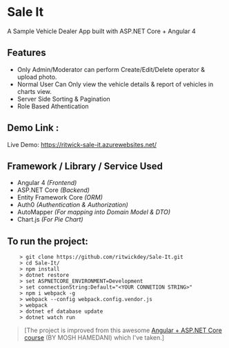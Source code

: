 # Sale It

A Sample Vehicle Dealer App built with ASP.NET Core + Angular 4

## Features 
- Only Admin/Moderator can perform Create/Edit/Delete operator & upload photo.
- Normal User Can Only view the vehicle details & report of vehicles in charts view.
- Server Side Sorting & Pagination
- Role Based Athentication

## Demo Link :
 Live Demo: https://ritwick-sale-it.azurewebsites.net/

## Framework / Library / Service Used
- Angular 4 *(Frontend)*
- ASP.NET Core *(Backend)*
- Entity Framework Core *(ORM)*
- Auth0 *(Authentication & Authorization)*
- AutoMapper *(For mapping into Domain Model & DTO)*
- Chart.js *(For Pie Chart)*

## To run the project:
```
    > git clone https://github.com/ritwickdey/Sale-It.git
    > cd Sale-It/
    > npm install
    > dotnet restore
    > set ASPNETCORE_ENVIRONMENT=Development
    > set connectionString:Default="<YOUR CONNETION STRING>"
    > npm i webpack -g
    > webpack --config webpack.config.vendor.js
    > webpack 
    > dotnet ef database update
    > dotnet watch run 
```


> [The project is improved from this awesome [Angular + ASP.NET Core course](https://www.udemy.com/aspnet-core-angular/) (BY MOSH HAMEDANI) which I've taken.]
